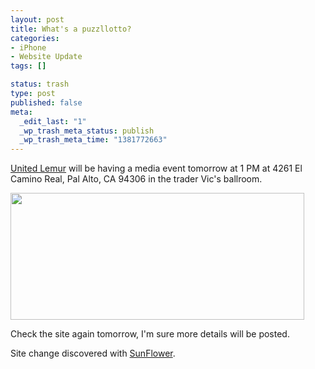 ```yaml
--- 
layout: post
title: What's a puzzllotto?
categories: 
- iPhone
- Website Update
tags: []

status: trash
type: post
published: false
meta: 
  _edit_last: "1"
  _wp_trash_meta_status: publish
  _wp_trash_meta_time: "1381772663"
---
```

<a href="http://unitedlemur.org/">United Lemur</a> will be having a media event tomorrow at 1 PM at 4261 El Camino Real, Pal Alto, CA 94306 in the trader Vic's ballroom.

<img src="http://173.203.83.44/cocoamondo/wp-content/uploads/2008/10/lemurdetails.png" alt="" title="lemur details" width="470" height="203" class="aligncenter size-full wp-image-61" />


Check the site again tomorrow, I'm sure more details will be posted.

Site change discovered with <a href="http://sunflower.preenandprune.com">SunFlower</a>.
